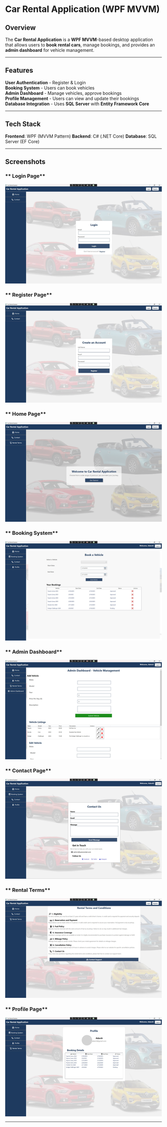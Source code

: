 #  Car Rental Application (WPF MVVM)

##  Overview
The **Car Rental Application** is a **WPF MVVM**-based desktop application that allows users to **book rental cars**, manage bookings, and provides an **admin dashboard** for vehicle management.

---

##  Features
 **User Authentication** - Register & Login  
 **Booking System** - Users can book vehicles  
 **Admin Dashboard** - Manage vehicles, approve bookings  
 **Profile Management** - Users can view and update their bookings  
 **Database Integration** - Uses **SQL Server** with **Entity Framework Core**

---

##  Tech Stack
 **Frontend**: WPF (MVVM Pattern)
 **Backend**: C# (.NET Core)
 **Database**: SQL Server (EF Core)
 
 ---
 
 
##  Screenshots

### ** Login Page**
![Login Page](Screenshots/Login_Page.jpg)

### ** Register Page**
![Register Page](Screenshots/Register_Page.jpg)

### ** Home Page**
![Home Page](Screenshots/Homepage.jpg)

### ** Booking System**
![Booking System](Screenshots/Booking_System.jpg)

### ** Admin Dashboard**
![Admin Dashboard](Screenshots/Admin_Dashboard.jpg)

### ** Contact Page**
![Contact Page](Screenshots/Contact_Page.jpg)

### ** Rental Terms**
![RentalTerms Page](Screenshots/RentalTerms.jpg)

### ** Profile Page**
![Profile Page](Screenshots/Profile_Page.jpg)

---

